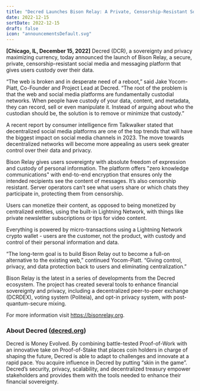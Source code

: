```yaml
---
title: "Decred Launches Bison Relay: A Private, Censorship-Resistant Social Media and Messaging Platform"
date: 2022-12-15
sortDate: 2022-12-15
draft: false
icon: "announcementsDefault.svg"
---
```


**[Chicago, IL, December 15, 2022]** Decred (DCR), a sovereignty and privacy
maximizing currency, today announced the launch of Bison Relay, a secure,
private, censorship-resistant social media and messaging platform that gives
users custody over their data.

“The web is broken and in desperate need of a reboot,” said Jake Yocom-Piatt,
Co-Founder and Project Lead at Decred. “The root of the problem is that the web
and social media platforms are fundamentally custodial networks. When people
have custody of your data, content, and metadata, they can record, sell or even
manipulate it. Instead of arguing about who the custodian should be, the
solution is to remove or minimize that custody.”

A recent report by consumer intelligence firm Talkwalker stated that
decentralized social media platforms are one of the top trends that will have
the biggest impact on social media channels in 2023. The move towards
decentralized networks will become more appealing as users seek greater control
over their data and privacy.

Bison Relay gives users sovereignty with absolute freedom of expression and
custody of personal information. The platform offers "zero knowledge
communications" with end-to-end encryption that ensures only the intended
recipients see the content of messages. It’s also censorship resistant. Server
operators can’t see what users share or which chats they participate in,
protecting them from censorship.

Users can monetize their content, as opposed to being monetized by centralized
entities, using the built-in Lightning Network, with things like private
newsletter subscriptions or tips for video content.

Everything is powered by micro-transactions using a Lightning Network crypto
wallet - users are the customer, not the product, with custody and control of
their personal information and data.

“The long-term goal is to build Bison Relay out to become a full-on alternative
to the existing web,” continued Yocom-Piatt. “Giving control, privacy, and data
protection back to users and eliminating centralization.”

Bison Relay is the latest in a series of developments from the Decred ecosystem.
The project has created several tools to enhance financial sovereignty and
privacy, including a decentralized peer-to-peer exchange (DCRDEX), voting system
(Politeia), and opt-in privacy system, with post-quantum-secure mixing.

For more information visit <https://bisonrelay.org>.

### About Decred ([decred.org](https://decred.org))

Decred is Money Evolved. By combining battle-tested Proof-of-Work with an
innovative take on Proof-of-Stake that places coin holders in charge of shaping
the future, Decred is able to adapt to challenges and innovate at a rapid pace.
You acquire influence in Decred by putting “skin in the game”. Decred’s
security, privacy, scalability, and decentralized treasury empower stakeholders
and provides them with the tools needed to enhance their financial sovereignty.
